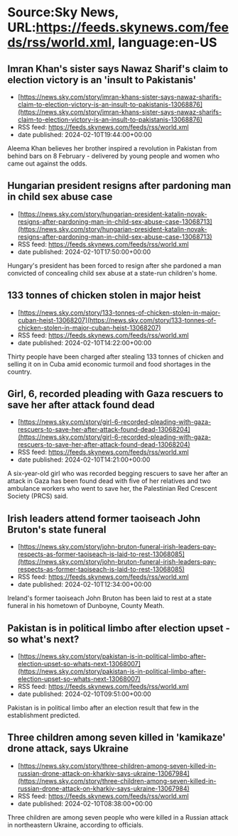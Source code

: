 # Source:Sky News, URL:https://feeds.skynews.com/feeds/rss/world.xml, language:en-US

## Imran Khan's sister says Nawaz Sharif's claim to election victory is an 'insult to Pakistanis'
 - [https://news.sky.com/story/imran-khans-sister-says-nawaz-sharifs-claim-to-election-victory-is-an-insult-to-pakistanis-13068876](https://news.sky.com/story/imran-khans-sister-says-nawaz-sharifs-claim-to-election-victory-is-an-insult-to-pakistanis-13068876)
 - RSS feed: https://feeds.skynews.com/feeds/rss/world.xml
 - date published: 2024-02-10T19:44:00+00:00

Aleema Khan believes her brother inspired a revolution in Pakistan from behind bars on 8 February - delivered by young people and women who came out against the odds.

## Hungarian president resigns after pardoning man in child sex abuse case
 - [https://news.sky.com/story/hungarian-president-katalin-novak-resigns-after-pardoning-man-in-child-sex-abuse-case-13068713](https://news.sky.com/story/hungarian-president-katalin-novak-resigns-after-pardoning-man-in-child-sex-abuse-case-13068713)
 - RSS feed: https://feeds.skynews.com/feeds/rss/world.xml
 - date published: 2024-02-10T17:50:00+00:00

Hungary's president has been forced to resign after she pardoned a man convicted of concealing child sex abuse at a state-run children's home.

## 133 tonnes of chicken stolen in major heist
 - [https://news.sky.com/story/133-tonnes-of-chicken-stolen-in-major-cuban-heist-13068207](https://news.sky.com/story/133-tonnes-of-chicken-stolen-in-major-cuban-heist-13068207)
 - RSS feed: https://feeds.skynews.com/feeds/rss/world.xml
 - date published: 2024-02-10T14:22:00+00:00

Thirty people have been charged after stealing 133 tonnes of chicken and selling it on in Cuba amid economic turmoil and food shortages in the country.

## Girl, 6, recorded pleading with Gaza rescuers to save her after attack found dead
 - [https://news.sky.com/story/girl-6-recorded-pleading-with-gaza-rescuers-to-save-her-after-attack-found-dead-13068204](https://news.sky.com/story/girl-6-recorded-pleading-with-gaza-rescuers-to-save-her-after-attack-found-dead-13068204)
 - RSS feed: https://feeds.skynews.com/feeds/rss/world.xml
 - date published: 2024-02-10T14:21:00+00:00

A six-year-old girl who was recorded begging rescuers to save her after an attack in Gaza has been found dead with five of her relatives and two ambulance workers who went to save her, the Palestinian Red Crescent Society (PRCS) said.

## Irish leaders attend former taoiseach John Bruton's state funeral
 - [https://news.sky.com/story/john-bruton-funeral-irish-leaders-pay-respects-as-former-taoiseach-is-laid-to-rest-13068085](https://news.sky.com/story/john-bruton-funeral-irish-leaders-pay-respects-as-former-taoiseach-is-laid-to-rest-13068085)
 - RSS feed: https://feeds.skynews.com/feeds/rss/world.xml
 - date published: 2024-02-10T12:34:00+00:00

Ireland's former taoiseach John Bruton has been laid to rest at a state funeral in his hometown of Dunboyne, County Meath.

## Pakistan is in political limbo after election upset - so what's next?
 - [https://news.sky.com/story/pakistan-is-in-political-limbo-after-election-upset-so-whats-next-13068007](https://news.sky.com/story/pakistan-is-in-political-limbo-after-election-upset-so-whats-next-13068007)
 - RSS feed: https://feeds.skynews.com/feeds/rss/world.xml
 - date published: 2024-02-10T09:51:00+00:00

Pakistan is in political limbo after an election result that few in the establishment predicted.

## Three children among seven killed in 'kamikaze' drone attack, says Ukraine
 - [https://news.sky.com/story/three-children-among-seven-killed-in-russian-drone-attack-on-kharkiv-says-ukraine-13067984](https://news.sky.com/story/three-children-among-seven-killed-in-russian-drone-attack-on-kharkiv-says-ukraine-13067984)
 - RSS feed: https://feeds.skynews.com/feeds/rss/world.xml
 - date published: 2024-02-10T08:38:00+00:00

Three children are among seven people who were killed in a Russian attack in northeastern Ukraine, according to officials.

